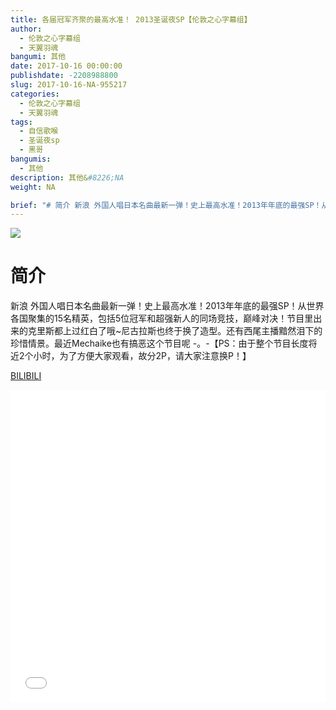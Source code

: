 ```yaml
---
title: 各届冠军齐聚的最高水准！ 2013圣诞夜SP【伦敦之心字幕组】
author: 
  - 伦敦之心字幕组
  - 天翼羽魂
bangumi: 其他
date: 2017-10-16 00:00:00
publishdate: -2208988800
slug: 2017-10-16-NA-955217
categories: 
  - 伦敦之心字幕组
  - 天翼羽魂
tags: 
  - 自信歌喉
  - 圣诞夜sp
  - 黑哥
bangumis: 
  - 其他
description: 其他&#8226;NA
weight: NA

brief: "# 简介 新浪 外国人唱日本名曲最新一弹！史上最高水准！2013年年底的最强SP！从世界各国聚集的15名精英，包括5位冠军和超强新人的同场竞技，巅峰对决！节目里出来的克里斯都上过红白了哦~尼古拉斯也终于换了造型。还有西尾主播黯然泪下的珍惜情景。最近Mechaike也有搞恶这个节目呢 -。-【PS：由于整个节目长度将近2个小时，为了方便大家观看，故分2P，请大家注意换P！】"
---
```


![](https://i.imgur.com/CeR45dl.jpg)

# 简介  
新浪 外国人唱日本名曲最新一弹！史上最高水准！2013年年底的最强SP！从世界各国聚集的15名精英，包括5位冠军和超强新人的同场竞技，巅峰对决！节目里出来的克里斯都上过红白了哦~尼古拉斯也终于换了造型。还有西尾主播黯然泪下的珍惜情景。最近Mechaike也有搞恶这个节目呢 -。-【PS：由于整个节目长度将近2个小时，为了方便大家观看，故分2P，请大家注意换P！】

  [BILIBILI](https://www.bilibili.com/video/av955217/)


<div class="vcontainer">  <iframe class='video' src="//www.bilibili.com/blackboard/player.html?aid=955217" width="100%" height="500" frameborder="0" allowfullscreen="allowfullscreen"></iframe></div>
